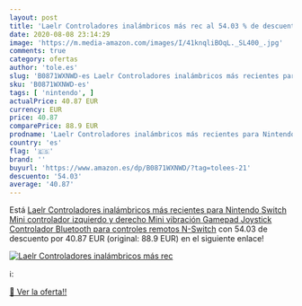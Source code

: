 ```yaml
---
layout: post
title: 'Laelr Controladores inalámbricos más rec al 54.03 % de descuento'
date: 2020-08-08 23:14:29
image: 'https://m.media-amazon.com/images/I/41knqliBOqL._SL400_.jpg'
comments: true
category: ofertas
author: 'tole.es'
slug: 'B0871WXNWD-es Laelr Controladores inalámbricos más recientes para...'
sku: 'B0871WXNWD-es'
tags: [ 'nintendo', ]
actualPrice: 40.87 EUR
currency: EUR
price: 40.87
comparePrice: 88.9 EUR
prodname: 'Laelr Controladores inalámbricos más recientes para Nintendo Switch Mini controlador izquierdo y derecho Mini vibración Gamepad Joystick Controlador Bluetooth para controles remotos N-Switch'
country: 'es'
flag: '🇪🇸'
brand: ''
buyurl: 'https://www.amazon.es/dp/B0871WXNWD/?tag=tolees-21'
descuento: '54.03'
average: '40.87'
---
```


Está [Laelr Controladores inalámbricos más recientes para Nintendo Switch Mini controlador izquierdo y derecho Mini vibración Gamepad Joystick Controlador Bluetooth para controles remotos N-Switch](https://www.amazon.es/dp/B0871WXNWD/?tag=tolees-21) con 54.03 de descuento por 40.87 EUR (original: 88.9 EUR) en el siguiente enlace!

[![Laelr Controladores inalámbricos más rec](https://m.media-amazon.com/images/I/41knqliBOqL._SL400_.jpg)](https://www.amazon.es/dp/B0871WXNWD/?tag=tolees-21)

ℹ️:


[🛒 Ver la oferta!!](https://www.amazon.es/dp/B0871WXNWD/?tag=tolees-21)
